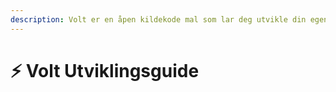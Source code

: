 ```yaml
---
description: Volt er en åpen kildekode mal som lar deg utvikle din egen Paperweight serverplattform basert på Plazma.
---
```


# ⚡ Volt Utviklingsguide

